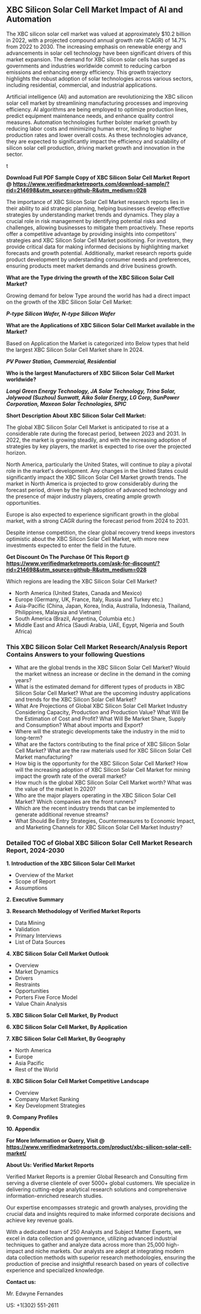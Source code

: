<h2>XBC Silicon Solar Cell Market Impact of AI and Automation</h2><p>The XBC silicon solar cell market was valued at approximately $10.2 billion in 2022, with a projected compound annual growth rate (CAGR) of 14.7% from 2022 to 2030. The increasing emphasis on renewable energy and advancements in solar cell technology have been significant drivers of this market expansion. The demand for XBC silicon solar cells has surged as governments and industries worldwide commit to reducing carbon emissions and enhancing energy efficiency. This growth trajectory highlights the robust adoption of solar technologies across various sectors, including residential, commercial, and industrial applications.</p><p>Artificial intelligence (AI) and automation are revolutionizing the XBC silicon solar cell market by streamlining manufacturing processes and improving efficiency. AI algorithms are being employed to optimize production lines, predict equipment maintenance needs, and enhance quality control measures. Automation technologies further bolster market growth by reducing labor costs and minimizing human error, leading to higher production rates and lower overall costs. As these technologies advance, they are expected to significantly impact the efficiency and scalability of silicon solar cell production, driving market growth and innovation in the sector.</p>t</p><p id="" class=""><strong>Download Full PDF Sample Copy of XBC Silicon Solar Cell Market Report @ <a href="https://www.verifiedmarketreports.com/download-sample/?rid=214698&utm_source=github-R&utm_medium=028" target="_blank">https://www.verifiedmarketreports.com/download-sample/?rid=214698&utm_source=github-R&utm_medium=028</a></strong></p><p>The importance of&nbsp;XBC Silicon Solar Cell Market research reports lies in their ability to aid strategic planning, helping businesses develop effective strategies by understanding market trends and dynamics. They play a crucial role in risk management by identifying potential risks and challenges, allowing businesses to mitigate them proactively. These reports offer a competitive advantage by providing insights into competitors' strategies and XBC Silicon Solar Cell Market positioning. For investors, they provide critical data for making informed decisions by highlighting market forecasts and growth potential. Additionally, market research reports guide product development by understanding consumer needs and preferences, ensuring products meet market demands and drive business growth.</p><p><strong>What are the&nbsp;Type driving the growth of the XBC Silicon Solar Cell Market?</strong></p><p id="" class="">Growing demand for below Type around the world has had a direct impact on the growth of the XBC Silicon Solar Cell Market:</p><em><strong>P-type Silicon Wafer, N-type Silicon Wafer</strong></em></p><strong>What are the&nbsp;Applications&nbsp;of XBC Silicon Solar Cell Market available in the Market?</strong></p><p id="" class="">Based on Application the Market is categorized into Below types that held the largest XBC Silicon Solar Cell Market share In 2024.</p><em><strong>PV Power Station, Commercial, Residential</strong></em></p><strong>Who is the largest Manufacturers of XBC Silicon Solar Cell Market worldwide?</strong></p><p><em><strong>Longi Green Energy Technology, JA Solar Technology, Trina Solar, Jolywood (Suzhou) Sunwatt, Aiko Solar Energy, LG Corp, SunPower Corporation, Maxeon Solar Technologies, SPIC</strong></em></p><p id="" class=""><strong>Short Description About XBC Silicon Solar Cell Market:</strong></p><p>The global XBC Silicon Solar Cell Market is anticipated to rise at a considerable rate during the forecast period, between 2023 and 2031. In 2022, the market is growing steadily, and with the increasing adoption of strategies by key players, the market is expected to rise over the projected horizon.</p><p>North America, particularly the United States, will continue to play a pivotal role in the market's development. Any changes in the United States could significantly impact the XBC Silicon Solar Cell Market growth trends. The market in North America is projected to grow considerably during the forecast period, driven by the high adoption of advanced technology and the presence of major industry players, creating ample growth opportunities.</p><p>Europe is also expected to experience significant growth in the global market, with a strong CAGR during the forecast period from 2024 to 2031.</p><p>Despite intense competition, the clear global recovery trend keeps investors optimistic about the XBC Silicon Solar Cell Market, with more new investments expected to enter the field in the future.</p><p id="" class=""><strong>Get Discount On The Purchase Of This Report @ <a href="https://www.verifiedmarketreports.com/ask-for-discount/?rid=214698&utm_source=github-R&utm_medium=028" target="_blank">https://www.verifiedmarketreports.com/ask-for-discount/?rid=214698&utm_source=github-R&utm_medium=028</a></strong></p>Which regions are leading the XBC Silicon Solar Cell Market?</p><ul><li>North America (United States, Canada and Mexico)</li><li>Europe (Germany, UK, France, Italy, Russia and Turkey etc.)</li><li>Asia-Pacific (China, Japan, Korea, India, Australia, Indonesia, Thailand, Philippines, Malaysia and Vietnam)</li><li>South America (Brazil, Argentina, Columbia etc.)</li><li>Middle East and Africa (Saudi Arabia, UAE, Egypt, Nigeria and South Africa)</li></ul><h3 id="" class="">This XBC Silicon Solar Cell Market Research/Analysis Report Contains Answers to your following Questions</h3><ul><li>What are the global trends in the XBC Silicon Solar Cell Market? Would the market witness an increase or decline in the demand in the coming years?</li><li>What is the estimated demand for different types of products in XBC Silicon Solar Cell Market? What are the upcoming industry applications and trends for the XBC Silicon Solar Cell Market?</li><li>What Are Projections of Global XBC Silicon Solar Cell Market Industry Considering Capacity, Production and Production Value? What Will Be the Estimation of Cost and Profit? What Will Be Market Share, Supply and Consumption? What about imports and Export?</li><li>Where will the strategic developments take the industry in the mid to long-term?</li><li>What are the factors contributing to the final price of XBC Silicon Solar Cell Market? What are the raw materials used for XBC Silicon Solar Cell Market manufacturing?</li><li>How big is the opportunity for the XBC Silicon Solar Cell Market? How will the increasing adoption of XBC Silicon Solar Cell Market for mining impact the growth rate of the overall market?</li><li>How much is the global XBC Silicon Solar Cell Market worth? What was the value of the market In 2020?</li><li>Who are the major players operating in the XBC Silicon Solar Cell Market? Which companies are the front runners?</li><li>Which are the recent industry trends that can be implemented to generate additional revenue streams?</li><li>What Should Be Entry Strategies, Countermeasures to Economic Impact, and Marketing Channels for XBC Silicon Solar Cell Market Industry?</li></ul><h3 id="" class="">Detailed TOC of Global XBC Silicon Solar Cell Market Research Report, 2024-2030</h3><p id="" class=""><strong>1. Introduction of the XBC Silicon Solar Cell Market</strong></p><ul><li>Overview of the Market</li><li>Scope of Report</li><li>Assumptions</li></ul><p id="" class=""><strong>2. Executive Summary</strong></p><p id="" class=""><strong>3. Research Methodology of Verified Market Reports</strong></p><ul><li>Data Mining</li><li>Validation</li><li>Primary Interviews</li><li>List of Data Sources</li></ul><p id="" class=""><strong>4. XBC Silicon Solar Cell Market Outlook</strong></p><ul><li>Overview</li><li>Market Dynamics</li><li>Drivers</li><li>Restraints</li><li>Opportunities</li><li>Porters Five Force Model</li><li>Value Chain Analysis</li></ul><p id="" class=""><strong>5. XBC Silicon Solar Cell Market, By Product</strong></p><p id="" class=""><strong>6. XBC Silicon Solar Cell Market, By Application</strong></p><p id="" class=""><strong>7. XBC Silicon Solar Cell Market, By Geography</strong></p><ul><li>North America</li><li>Europe</li><li>Asia Pacific</li><li>Rest of the World</li></ul><p id="" class=""><strong>8. XBC Silicon Solar Cell Market Competitive Landscape</strong></p><ul><li>Overview</li><li>Company Market Ranking</li><li>Key Development Strategies</li></ul><p id="" class=""><strong>9. Company Profiles</strong></p><p id="" class=""><strong>10. Appendix</strong></p><p id="" class=""><strong>For More Information or Query, Visit @ <a href="https://www.verifiedmarketreports.com/product/xbc-silicon-solar-cell-market/" target="_blank">https://www.verifiedmarketreports.com/product/xbc-silicon-solar-cell-market/</a></strong></p><p id="" class=""><strong>About Us: Verified Market Reports</strong></p><p id="" class="">Verified Market Reports is a premier Global Research and Consulting firm serving a diverse clientele of over 5000+ global customers. We specialize in delivering cutting-edge analytical research solutions and comprehensive information-enriched research studies.</p><p id="" class="">Our expertise encompasses strategic and growth analyses, providing the crucial data and insights required to make informed corporate decisions and achieve key revenue goals.</p><p id="" class="">With a dedicated team of 250 Analysts and Subject Matter Experts, we excel in data collection and governance, utilizing advanced industrial techniques to gather and analyze data across more than 25,000 high-impact and niche markets. Our analysts are adept at integrating modern data collection methods with superior research methodologies, ensuring the production of precise and insightful research based on years of collective experience and specialized knowledge.</p><p id="" class=""><strong>Contact us:</strong></p><p id="" class="">Mr. Edwyne Fernandes</p><p id="" class="">US: +1(302) 551-2611</p>